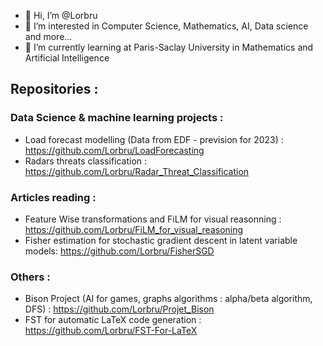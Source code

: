 - 👋 Hi, I’m @Lorbru
- 👀 I’m interested in Computer Science, Mathematics, AI, Data science and more...
- 🌱 I’m currently learning at Paris-Saclay University in Mathematics and Artificial Intelligence

## Repositories : 

### Data Science & machine learning projects : 
- Load forecast modelling (Data from EDF - prevision for 2023) : https://github.com/Lorbru/LoadForecasting
- Radars threats classification : https://github.com/Lorbru/Radar_Threat_Classification

### Articles reading : 
- Feature Wise transformations and FiLM for visual reasonning : https://github.com/Lorbru/FiLM_for_visual_reasoning
- Fisher estimation for stochastic gradient descent in latent variable models: https://github.com/Lorbru/FisherSGD

### Others : 
- Bison Project (AI for games, graphs algorithms : alpha/beta algorithm, DFS) : https://github.com/Lorbru/Projet_Bison
- FST for automatic LaTeX code generation : https://github.com/Lorbru/FST-For-LaTeX
